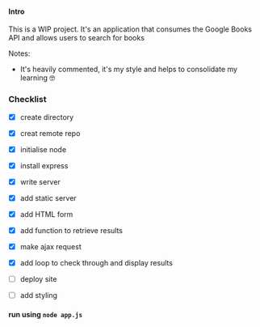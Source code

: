 #### Intro

This is a WIP project. It's an application that consumes the Google Books API and allows users to search for books

Notes:

- It's heavily commented, it's my style and helps to consolidate my learning 🤓


### Checklist

- [x] create directory

- [x] creat remote repo

- [x] initialise node 

- [x] install express

- [x] write server

- [x] add static server

- [x] add HTML form

- [x] add function to retrieve results

- [x] make ajax request

- [x] add loop to check through and  display results

- [ ] deploy site

- [ ] add styling


#### run using `node app.js`